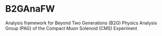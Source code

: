 B2GAnaFW
========

Analysis framework for Beyond Two Generations (B2G) Physics Analysis Group (PAG) of the Compact Muon Solenoid (CMS) Experiment
